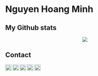 Nguyen Hoang Minh
=========

My Github stats
---------------
<div align='center'>
	<img src='https://github-readme-stats.vercel.app/api?username=nghminh163&?count_private=true&show_icons=true&theme=graywhite' />
</div>

Contact
-------

<a href="https://nghminh163.ml">
  <img width="20" align="left"
		 alt="My Facebook file"
		 src="https://cdn.jsdelivr.net/npm/simple-icons@v3/icons/googlechrome.svg">

</a>


<a href="https://facebook.com/nhm163">
	<img width="20" align="left"
		 alt="My Facebook file"
		 src="https://cdn.jsdelivr.net/npm/simple-icons@v3/icons/facebook.svg">
</a>


<a href="https://facebook.com/nhm163">
	<img width="20" align="left"
		 alt="My Facebook file"
		 src="https://cdn.jsdelivr.net/npm/simple-icons@v3/icons/facebook.svg">
</a>

<a href="https://github.com/nghminh163">
	<img width="20" align="left"
		 alt="My GitHub profile"
		 src="https://cdn.jsdelivr.net/npm/simple-icons@v3/icons/github.svg">
</a>

<a href="mailto:nghminh163@outlook.com">
	<img width="20" align="left"
		 alt="My Outlook"
		 src="https://cdn.jsdelivr.net/npm/simple-icons@v3/icons/microsoftoutlook.svg">
</a> 
